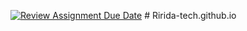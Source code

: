 [![Review Assignment Due Date](https://classroom.github.com/assets/deadline-readme-button-24ddc0f5d75046c5622901739e7c5dd533143b0c8e959d652212380cedb1ea36.svg)](https://classroom.github.com/a/t8aS1bkC)
#   R i r i d a - t e c h . g i t h u b . i o  
 